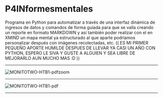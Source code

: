 # P4INformesmentales
Programa en Python para automatizar a través de una interfaz dinámica de ingresos de datos y comandos de forma guiada para que se valla creando un reporte en formato MARKDOWN y así también poder realizar con el en XMIND un mapa mental ya estructurado al que aparte podríamos personalizar después con imágenes recolectadas, etc. (( ES MI PRIMER PEQUEÑO APORTE HUMILDE DESPUES DE LLEVAR YA CASI UN AÑO CON PYTHON, ESPERO LE SIVA Y GUSTE A ALGUIEN Y SEA LIBRE DE MEJORARLO AUN MUCHO MAS :D  ))

-----------------------------------------------------------------------------------------------------------------------------

![MONITOTWO-HTB1-pdfzoom](https://github.com/MammaniNelsonD/P4INformesmentales/assets/114308492/36a5beac-abcc-40c4-abbe-22f059dad178)

-----------------------------------------------------------------------------------------------------------------------------

![MONITOTWO-HTB1-pdf](https://github.com/MammaniNelsonD/P4INformesmentales/assets/114308492/132bc10e-bda5-4b64-af4d-84b3a20d906e)

-----------------------------------------------------------------------------------------------------------------------------

